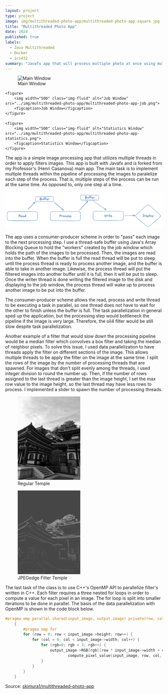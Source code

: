 ```yaml
---
layout: project
type: project
image: img/multithreaded-photo-app/multithreaded-photo-app-square.jpg
title: "Multithreaded Photo App"
date: 2024
published: true
labels:
  - Java Multithreaded
  - Docker
  - ics432
summary: "Javafx app that will process multiple photo at once using multithreaded processes"
---
```


<div class="text-center p-4">
    <figure>
        <img width="500" class="img-fluid" alt="Main Window"
            src="../img/multithreaded-photo-app/multithreaded-photo-app-main.png">
        <figcaption>Main Window</figcaption>
    </figure>

    <figure>
        <img width="500" class="img-fluid" alt="Job Window" src="../img/multithreaded-photo-app/multithreaded-photo-app-job.png">
        <figcaption>Job Window</figcaption>
    </figure>

    <figure>
        <img width="500" class="img-fluid" alt="Statistics Window" src="../img/multithreaded-photo-app/multithreaded-photo-app-statistics.png">
        <figcaption>Statistics Window</figcaption>
    </figure>
</div>

The app is a simple image processing app that utilizes multiple threads in
order to apply filters images. This app is built with Javafx and is forked from
my Professor's (Henri Casanova) main app. The main task is to implement
multiple threads within the pipeline of processing the images to paralelize
each step of the process. That is, multiple steps of the process can be run
at the same time. As opposed to, only one step at a time.

<img class="img-fluid" src="../img/multithreaded-photo-app/consumer-producer.png">

The app uses a consumer-producer scheme in order to "pass" each image to the
next processing step. I use a thread-safe buffer using Java's Array Blocking
Queue to hold the "workers" created by the job window which holds the path of
the images to be processed. Then, the images are read into the buffer. When 
the buffer is full the read thread will be put to sleep until the process thread
is ready to process another image, and the buffer is able to take in another
image. Likewise, the process thread will put the filtered images into another
buffer until it is full, then it will be put to sleep. Once the writer thread
is done writing the filtered image to the disk and displaying to the job
window, the process thread will wake up to process another image to be put into
the buffer.

The consumer-producer scheme allows the read, process and write thread to be
executing a task in parallel, so one thread does not have to wait for the other
to finish unless the buffer is full. The task parallelization in general sped
up the application, but the processing step would bottleneck the pipeline if
the image is very large. Therefore, the oil4 filter would be still slow despite
task parallelization.

Another example of a filter that would slow down the processing pipeline would be
a median filter which convolves a box filter and taking the median of neighbor
pixels. To solve this issue, I used data parallelization to have threads apply the
filter on different sections of the image. This allows multiple threads to be apply
the filter on the image at the same time. I split the rows of the image by the
number of processing threads that are spawned. For images that don't split
evenly among the threads, I used integer division to round the number up. Then,
if the number of rows assigned to the last thread is greater than the image
height, I set the max row value to the image height, so the last thread may
have less rows to process. I implemented a slider to spawn the number of
processing threads.

<div class="text-center p-4">
    <figure>
        <img width="200" class="img-thumbnail" alt="Regular Temple" src="../img/multithreaded-photo-app/temple.jpg">
        <figcaption>Regular Temple</figcaption>
    </figure>
    <figure>
        <img width="200" class="img-thumbnail" alt="Filtered Temple" src="../img/multithreaded-photo-app/DPEdge_temple.jpg">
        <figcaption>JPEGedge Filter Temple</figcaption>
    </figure>
</div>

The last task of the class is to use C++'s OpenMP API to parallelize filter's
written in C++. Each filter requires a three nested for loops in order to
compute a value for each pixel in an image. The for loop is split into smaller
iterations to be done in parallel. The basis of the data parallelization with
OpenMP is shown in the code block below.

```c++
#pragma omp parallel shared(input_image, output_image) private(row, col, rgb)
    {
        #pragma omp for
        for (row = 0; row < input_image->height; row++) {
            for (col = 0; col < input_image->width; col++) {
                for (rgb=0; rgb < 3; rgb++) {
                    output_image->RGB[rgb][row * input_image->width + col] =
                            compute_pixel_value(input_image, row, col, rgb);
                }
            }
        }
    }

```


Source: <a href="https://github.com/skimura1/Multithreaded-Photo-App"><i class="large github icon "></i>skimura1/multithreaded-photo-app</a>
